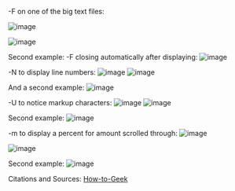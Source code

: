 -F on one of the big text files:

![image](https://user-images.githubusercontent.com/43625295/218609155-8abe3126-6b66-4add-a9a1-e88eaf15eec3.png)

![image](https://user-images.githubusercontent.com/43625295/218609192-1b0cd620-c0e2-431b-b243-06190f54c55b.png)

Second example: -F closing automatically after displaying: 
![image](https://user-images.githubusercontent.com/43625295/218609918-f079e8ad-17b4-49a4-b5ae-f52a5366987e.png)


-N to display line numbers:
![image](https://user-images.githubusercontent.com/43625295/218645404-771ade45-9c08-45d7-b70d-56159a0acbe0.png)
![image](https://user-images.githubusercontent.com/43625295/218645288-27e63f15-b201-452a-97d7-cd44931b0119.png)

And a second example:
![image](https://user-images.githubusercontent.com/43625295/218645352-c1c7938b-9492-489c-9dc2-7daa59e7bbe9.png)


-U to notice markup characters:
![image](https://user-images.githubusercontent.com/43625295/218646416-f5eac940-bccb-4741-88e2-d30101807b09.png)
![image](https://user-images.githubusercontent.com/43625295/218646391-dec86031-8637-4950-af8e-c08bba8a1ac4.png)

Second example:
![image](https://user-images.githubusercontent.com/43625295/218646629-ab1d0a75-5099-4538-87cc-d4e77b2e1e22.png)


-m to display a percent for amount scrolled through:
![image](https://user-images.githubusercontent.com/43625295/218647176-48a0190d-26ef-409f-8097-9000c78d1ebc.png)

![image](https://user-images.githubusercontent.com/43625295/218647136-4b83f440-0863-44ea-a15d-5706068b21a5.png)

Second example:
![image](https://user-images.githubusercontent.com/43625295/218647191-683da676-d7d1-4aa7-862c-3194bc0308b7.png)




Citations and Sources:
[How-to-Geek](https://www.geeksforgeeks.org/less-command-linux-examples/)

